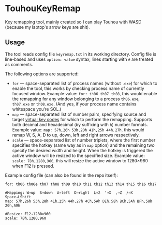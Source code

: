 # TouhouKeyRemap
Key remapping tool, mainly created so I can play Touhou with WASD (because my laptop's arrow keys are shit).

## Usage
The tool reads config file `keyremap.txt` in its working directory.
Config file is line-based and uses `option: value` syntax, lines starting with `#` are treated as comments.

The following options are supported:
- `for` — space-separated list of process names (without `.exe`) for which to enable the tool, this works by checking process name of currently focused window.
  Example value: `for: th06 th07 th08`, this would enable the remapping for any window belonging to a process `th06.exe`, `th07.exe` or `th08.exe`.
  (And yes, if your process name contains whitespace you're SOL.)
- `map` — space-separated list of number pairs, specifying source and target [virtual key codes](https://docs.microsoft.com/en-us/windows/win32/inputdev/virtual-key-codes)
  for which to perform the remapping. Supports both decimal and hexadecimal (by suffixing with `h`) number formats.
  Example value: `map: 57h,26h 53h,28h 41h,25h 44h,27h`, this would remap W, S, A, D to up, down, left and right arrows respectively.
- `scale` — space-separated list of number triplets, where the first number specifies the hotkey (same way as in `map` option) and the remaining two specify the desired
  width and height. When the hotkey is triggered the active window will be resized to the specified size.
  Example value: `scale: 7Bh,1280,960`, this will resize the active window to 1280×960 when F12 is pressed.

Example config file (can also be found in the repo itself):
```
for: th06 th06e th07 th08 th09 th10 th11 th12 th13 th14 th15 th16 th17

#Mapping: W→up  S→down  A→left  D→right  L→Z  '→X  ,→Z  /→X  Space→LShift
map: 57h,26h 53h,28h 41h,25h 44h,27h 4Ch,5Ah DEh,58h BCh,5Ah BFh,58h 20h,A0h

#Resize: F12→1280×960
scale: 7Bh,1280,960
```
